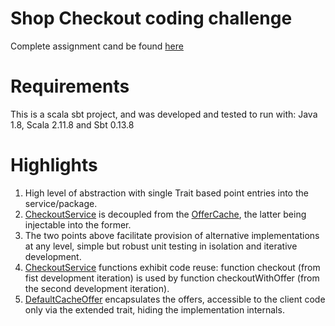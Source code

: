 # Shop Checkout coding challenge
Complete assignment cand be found [here](https://github.com/OlegEfrem/shop-checkout/blob/master/Assignment.pdf)

# Requirements
This is a scala sbt project, and was developed and tested to run with: Java 1.8, Scala 2.11.8 and Sbt 0.13.8

# Highlights
1. High level of abstraction with single Trait based point entries into the service/package. 
2. [CheckoutService](https://github.com/OlegEfrem/shop-checkout/blob/master/src/main/scala/oef/shop/checkout/CheckoutService.scala) is decoupled from the [OfferCache](https://github.com/OlegEfrem/shop-checkout/blob/master/src/main/scala/oef/shop/checkout/OfferCache.scala), the latter being injectable into the former.
3. The two points above facilitate provision of alternative implementations at any level, simple but robust unit testing in isolation and iterative development.
4. [CheckoutService](https://github.com/OlegEfrem/shop-checkout/blob/master/src/main/scala/oef/shop/checkout/CheckoutService.scala) functions exhibit code reuse: function checkout (from fist development iteration) is used by function checkoutWithOffer (from the second development iteration).
5. [DefaultCacheOffer](https://github.com/OlegEfrem/shop-checkout/blob/master/src/main/scala/oef/shop/checkout/default/DefaultOfferCache.scala) encapsulates the offers, accessible to the client code only via the extended trait, hiding the implementation internals. 
